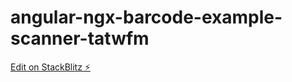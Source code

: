 # angular-ngx-barcode-example-scanner-tatwfm

[Edit on StackBlitz ⚡️](https://stackblitz.com/edit/angular-ngx-barcode-example-scanner-tatwfm)